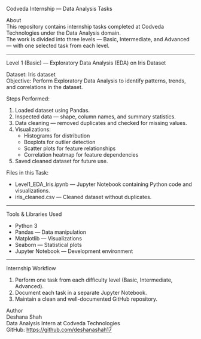 Codveda Internship — Data Analysis Tasks

About  
This repository contains internship tasks completed at Codveda Technologies under the Data Analysis domain.  
The work is divided into three levels — Basic, Intermediate, and Advanced — with one selected task from each level.  

---

Level 1 (Basic) — Exploratory Data Analysis (EDA) on Iris Dataset  

Dataset: Iris dataset  
Objective: Perform Exploratory Data Analysis to identify patterns, trends, and correlations in the dataset.  

Steps Performed:  
1. Loaded dataset using Pandas.  
2. Inspected data — shape, column names, and summary statistics.  
3. Data cleaning — removed duplicates and checked for missing values.  
4. Visualizations:  
   - Histograms for distribution  
   - Boxplots for outlier detection  
   - Scatter plots for feature relationships  
   - Correlation heatmap for feature dependencies  
5. Saved cleaned dataset for future use.  

Files in this Task:  
- Level1_EDA_Iris.ipynb — Jupyter Notebook containing Python code and visualizations.  
- iris_cleaned.csv — Cleaned dataset without duplicates.  

---

Tools & Libraries Used  
- Python 3  
- Pandas — Data manipulation  
- Matplotlib — Visualizations  
- Seaborn — Statistical plots  
- Jupyter Notebook — Development environment  

---

Internship Workflow  
1. Perform one task from each difficulty level (Basic, Intermediate, Advanced).  
2. Document each task in a separate Jupyter Notebook.  
3. Maintain a clean and well-documented GitHub repository.  

Author  
Deshana Shah  
Data Analysis Intern at Codveda Technologies  
GitHub: https://github.com/deshanashah17
